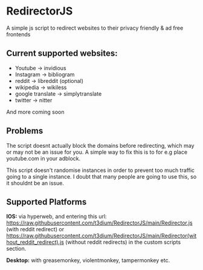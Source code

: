 # RedirectorJS
A simple js script to redirect websites to their privacy friendly &amp; ad free frontends

## Current supported websites:

* Youtube -> invidious
* Instagram -> bibliogram
* reddit -> libreddit (optional)
* wikipedia -> wikiless
* google translate -> simplytranslate
* twitter -> nitter

And more coming soon

## Problems

The script doesnt actually block the domains before redirecting, which may or may not be an issue for you. A simple way to fix this is to for e.g place youtube.com in your adblock.

This script doesn't randomise instances in order to prevent too much traffic going to a single instance. I doubt that many people are going to use this, so it shouldnt be an issue.

## Supported Platforms

**IOS:** via hyperweb, and entering this url: https://raw.githubusercontent.com/t3dium/RedirectorJS/main/Redirector.js (with reddit redirect) or https://raw.githubusercontent.com/t3dium/RedirectorJS/main/Redirector(without_reddit_redirect).js (without reddit redirects) in the custom scripts section.

**Desktop:** with greasemonkey, violentmonkey, tampermonkey etc. 

